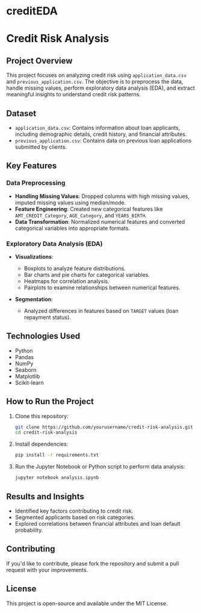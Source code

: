 # creditEDA
# Credit Risk Analysis

## Project Overview
This project focuses on analyzing credit risk using `application_data.csv` and `previous_application.csv`. The objective is to preprocess the data, handle missing values, perform exploratory data analysis (EDA), and extract meaningful insights to understand credit risk patterns.

## Dataset
- `application_data.csv`: Contains information about loan applicants, including demographic details, credit history, and financial attributes.
- `previous_application.csv`: Contains data on previous loan applications submitted by clients.

## Key Features
### Data Preprocessing
- **Handling Missing Values**: Dropped columns with high missing values, imputed missing values using median/mode.
- **Feature Engineering**: Created new categorical features like `AMT_CREDIT_Category`, `AGE_Category`, and `YEARS_BIRTH`.
- **Data Transformation**: Normalized numerical features and converted categorical variables into appropriate formats.

### Exploratory Data Analysis (EDA)
- **Visualizations**:
  - Boxplots to analyze feature distributions.
  - Bar charts and pie charts for categorical variables.
  - Heatmaps for correlation analysis.
  - Pairplots to examine relationships between numerical features.

- **Segmentation**:
  - Analyzed differences in features based on `TARGET` values (loan repayment status).

## Technologies Used
- Python
- Pandas
- NumPy
- Seaborn
- Matplotlib
- Scikit-learn

## How to Run the Project
1. Clone this repository:
   ```bash
   git clone https://github.com/yourusername/credit-risk-analysis.git
   cd credit-risk-analysis
   ```
2. Install dependencies:
   ```bash
   pip install -r requirements.txt
   ```
3. Run the Jupyter Notebook or Python script to perform data analysis:
   ```bash
   jupyter notebook analysis.ipynb
   ```

## Results and Insights
- Identified key factors contributing to credit risk.
- Segmented applicants based on risk categories.
- Explored correlations between financial attributes and loan default probability.

## Contributing
If you'd like to contribute, please fork the repository and submit a pull request with your improvements.

## License
This project is open-source and available under the MIT License.

